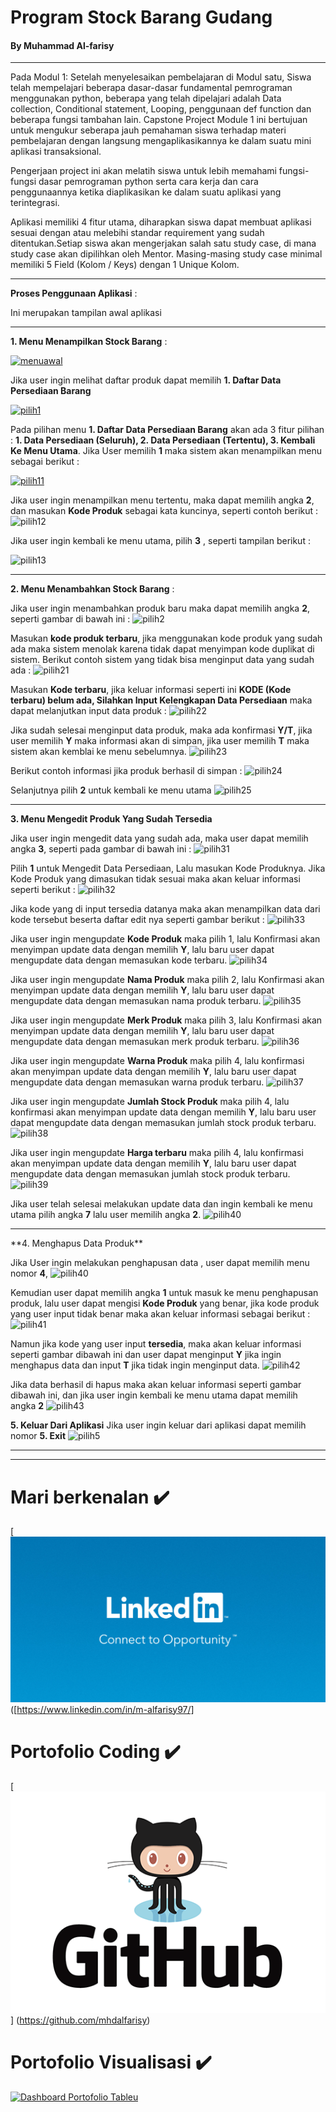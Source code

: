 
# Program Stock Barang Gudang

#### By Muhammad Al-farisy
<hr>

Pada Modul 1: Setelah menyelesaikan pembelajaran di Modul satu, Siswa telah mempelajari beberapa dasar-dasar fundamental pemrograman menggunakan python, beberapa yang telah dipelajari adalah Data collection, Conditional statement, Looping, penggunaan def function dan beberapa fungsi tambahan lain. Capstone Project Module 1 ini bertujuan untuk mengukur seberapa jauh pemahaman siswa terhadap materi pembelajaran dengan langsung mengaplikasikannya ke dalam suatu mini aplikasi transaksional.

Pengerjaan project ini akan melatih siswa untuk lebih memahami fungsi-fungsi dasar pemrograman python serta cara kerja dan cara penggunaannya ketika diaplikasikan ke dalam suatu aplikasi yang terintegrasi.

Aplikasi memiliki 4 fitur utama, diharapkan siswa dapat membuat aplikasi sesuai dengan atau melebihi standar requirement yang sudah ditentukan.Setiap siswa akan mengerjakan salah satu study case, di mana study case akan dipilihkan oleh Mentor. Masing-masing study case minimal memiliki 5 Field (Kolom / Keys) dengan 1 Unique Kolom.

<hr>

**Proses Penggunaan Aplikasi** :


Ini merupakan tampilan awal aplikasi

<hr>

**1. Menu Menampilkan Stock Barang** :

[![menuawal](https://github.com/mhdalfarisy/Capstone-Project-Modul-1---Program-Stock-Barang-Gudang-/blob/main/image/Menu%20awal.JPG)](h[https://github.com/mhdalfarisy/Capstone-Project-Modul-1---Program-Stock-Barang-Gudang-/blob/main/image/Menu%20awal.JPG])



Jika user ingin melihat daftar produk dapat memilih **1. Daftar Data Persediaan Barang**

[![pilih1](https://github.com/mhdalfarisy/Capstone-Project-Modul-1---Program-Stock-Barang-Gudang-/blob/main/image/pilih%201.JPG)](h[https://github.com/mhdalfarisy/Capstone-Project-Modul-1---Program-Stock-Barang-Gudang-/blob/main/image/pilih%201.JPG])


Pada pilihan menu **1. Daftar Data Persediaan Barang** akan ada 3 fitur pilihan : **1. Data Persediaan (Seluruh), 2. Data Persediaan (Tertentu), 3. Kembali Ke Menu Utama**.
Jika User memilih **1** maka sistem akan menampilkan menu sebagai berikut :

[![pilih11](https://github.com/mhdalfarisy/Capstone-Project-Modul-1---Program-Stock-Barang-Gudang-/blob/main/image/pilih%201%20-%20menampilkan%20seluruh%20produk.JPG)](h[[https://github.com/mhdalfarisy/Capstone-Project-Modul-1---Program-Stock-Barang-Gudang-/blob/main/image/pilih%201.JPG](https://github.com/mhdalfarisy/Capstone-Project-Modul-1---Program-Stock-Barang-Gudang-/blob/main/image/pilih%201%20-%20menampilkan%20seluruh%20produk.JPG)])

Jika user ingin menampilkan menu tertentu, maka dapat memilih angka **2**, dan masukan **Kode Produk** sebagai kata kuncinya, seperti contoh berikut :
![pilih12](https://github.com/mhdalfarisy/Capstone-Project-Modul-1---Program-Stock-Barang-Gudang-/blob/main/image/pilih%201%20-%20menampilkan%20produk%20tertentu.JPG)

Jika user ingin kembali ke menu utama, pilih **3** , seperti tampilan berikut :

![pilih13](https://github.com/mhdalfarisy/Capstone-Project-Modul-1---Program-Stock-Barang-Gudang-/blob/main/image/pilih%201%20-%20kembali%20ke%20menu%20utama.JPG)

<hr>

**2. Menu Menambahkan Stock Barang** :

Jika user ingin menambahkan produk baru maka dapat memilih angka **2**, seperti gambar di bawah ini  :
![pilih2](https://github.com/mhdalfarisy/Capstone-Project-Modul-1---Program-Stock-Barang-Gudang-/blob/main/image/pilih%202.JPG)

Masukan **kode produk terbaru**, jika menggunakan kode produk yang sudah ada maka sistem menolak karena tidak dapat menyimpan kode duplikat di sistem. Berikut contoh sistem yang tidak bisa menginput data yang sudah ada : 
![pilih21](https://github.com/mhdalfarisy/Capstone-Project-Modul-1---Program-Stock-Barang-Gudang-/blob/main/image/pilih%202%20-%20membuat%20persediaan%20baru%20(sudah%20ada%20kode%20nya).JPG)

Masukan **Kode terbaru**, jika keluar informasi seperti ini **KODE (Kode terbaru) belum ada, Silahkan Input Kelengkapan Data Persediaan** maka dapat melanjutkan input data produk :
![pilih22](https://github.com/mhdalfarisy/Capstone-Project-Modul-1---Program-Stock-Barang-Gudang-/blob/main/image/pilih%202%20-%20membuat%20persediaan%20baru%20(kode%20tidak%20ada).JPG)

Jika sudah selesai menginput data produk, maka ada konfirmasi **Y/T**, jika user memilih **Y** maka informasi akan di simpan, jika user memilih **T** maka sistem akan kemblai ke menu sebelumnya.
![pilih23](https://github.com/mhdalfarisy/Capstone-Project-Modul-1---Program-Stock-Barang-Gudang-/blob/main/image/pilih%202%20-%20membuat%20persediaan%20baru%20(sudah%20ada%20kode%20nya)%20lanjut%20menyimpan%20kode.JPG)

Berikut contoh informasi jika produk berhasil di simpan :
![pilih24](https://github.com/mhdalfarisy/Capstone-Project-Modul-1---Program-Stock-Barang-Gudang-/blob/main/image/pilih%202%20-%20membuat%20persediaan%20baru%20(sudah%20ada%20kode%20nya)%20lanjut%20menyimpan%20kode%2C%20berhasil.JPG)

Selanjutnya pilih **2** untuk kembali ke menu utama
![pilih25](https://github.com/mhdalfarisy/Capstone-Project-Modul-1---Program-Stock-Barang-Gudang-/blob/main/image/kembali%20ke%20menu%20utama.JPG)

<hr>

**3. Menu Mengedit Produk Yang Sudah Tersedia**

Jika user ingin mengedit data yang sudah ada, maka user dapat memilih angka **3**, seperti pada gambar di bawah ini :
![pilih31](https://github.com/mhdalfarisy/Capstone-Project-Modul-1---Program-Stock-Barang-Gudang-/blob/main/image/pilih%201%20untuk%20mengedit%20persediaan.JPG)

Pilih **1** untuk Mengedit Data Persediaan, Lalu masukan Kode Produknya. Jika Kode Produk yang dimasukan tidak sesuai maka akan keluar informasi seperti berikut :
![pilih32](https://github.com/mhdalfarisy/Capstone-Project-Modul-1---Program-Stock-Barang-Gudang-/blob/main/image/kode%20yang%20di%20cari%20tidak%20ada.JPG)

Jika kode yang di input tersedia datanya maka akan menampilkan data dari kode tersebut beserta daftar edit nya seperti gambar berikut :
![pilih33](https://github.com/mhdalfarisy/Capstone-Project-Modul-1---Program-Stock-Barang-Gudang-/blob/main/image/kode%20yang%20di%20cari%20ada.JPG)

Jika user ingin mengupdate **Kode Produk** maka pilih 1, lalu Konfirmasi akan menyimpan update data dengan memilih **Y**, lalu baru user dapat mengupdate data dengan memasukan kode terbaru.
![pilih34](https://github.com/mhdalfarisy/Capstone-Project-Modul-1---Program-Stock-Barang-Gudang-/blob/main/image/update%20harga%20produk.JPG)

Jika user ingin mengupdate **Nama Produk** maka pilih 2, lalu Konfirmasi akan menyimpan update data dengan memilih **Y**, lalu baru user dapat mengupdate data dengan memasukan nama produk terbaru.
![pilih35](https://github.com/mhdalfarisy/Capstone-Project-Modul-1---Program-Stock-Barang-Gudang-/blob/main/image/update%20nama%20produk.JPG)

Jika user ingin mengupdate **Merk Produk** maka pilih 3, lalu Konfirmasi akan menyimpan update data dengan memilih **Y**, lalu baru user dapat mengupdate data dengan memasukan merk produk terbaru.
![pilih36](https://github.com/mhdalfarisy/Capstone-Project-Modul-1---Program-Stock-Barang-Gudang-/blob/main/image/update%20merk%20produk.JPG)

Jika user ingin mengupdate **Warna Produk** maka pilih 4, lalu konfirmasi akan menyimpan update data dengan memilih **Y**, lalu baru user dapat mengupdate data dengan memasukan warna produk terbaru.
![pilih37](https://github.com/mhdalfarisy/Capstone-Project-Modul-1---Program-Stock-Barang-Gudang-/blob/main/image/update%20warna%20produk.JPG)

Jika user ingin mengupdate **Jumlah Stock Produk** maka pilih 4, lalu konfirmasi akan menyimpan update data dengan memilih **Y**, lalu baru user dapat mengupdate data dengan memasukan jumlah stock produk terbaru.
![pilih38](https://github.com/mhdalfarisy/Capstone-Project-Modul-1---Program-Stock-Barang-Gudang-/blob/main/image/update%20jumlah%20produk.JPG)

Jika user ingin mengupdate **Harga terbaru** maka pilih 4, lalu konfirmasi akan menyimpan update data dengan memilih **Y**, lalu baru user dapat mengupdate data dengan memasukan jumlah stock produk terbaru. 
![pilih39](https://github.com/mhdalfarisy/Capstone-Project-Modul-1---Program-Stock-Barang-Gudang-/blob/main/image/update%20harga%20produk.JPG)

Jika user telah selesai melakukan update data dan ingin kembali ke menu utama pilih angka **7** lalu user memilih angka **2**.
![pilih40](https://github.com/mhdalfarisy/Capstone-Project-Modul-1---Program-Stock-Barang-Gudang-/blob/main/image/keluar%20dari%20menu%203.JPG)

<hr>
**4. Menghapus Data Produk**

Jika User ingin melakukan penghapusan data , user dapat memilih menu nomor **4**, 
![pilih40](https://github.com/mhdalfarisy/Capstone-Project-Modul-1---Program-Stock-Barang-Gudang-/blob/main/image/menu%204.JPG)

Kemudian user dapat memilih angka **1** untuk masuk ke menu penghapusan produk, lalu user dapat mengisi **Kode Produk** yang benar, jika kode produk yang user input  tidak benar maka akan keluar informasi sebagai berikut :
![pilih41](https://github.com/mhdalfarisy/Capstone-Project-Modul-1---Program-Stock-Barang-Gudang-/blob/main/image/tidak%20ada%20data%20nya.JPG)

Namun jika kode yang user input **tersedia**, maka akan keluar informasi seperti gambar dibawah ini dan user dapat menginput **Y** jika ingin menghapus data dan input **T** jika tidak ingin menginput data.
![pilih42](https://github.com/mhdalfarisy/Capstone-Project-Modul-1---Program-Stock-Barang-Gudang-/blob/main/image/kode%20ada%20lalu%20yes.JPG)

Jika data berhasil di hapus maka akan keluar informasi seperti gambar dibawah ini, dan jika user ingin kembali ke menu utama dapat memilih angka **2**
![pilih43](https://github.com/mhdalfarisy/Capstone-Project-Modul-1---Program-Stock-Barang-Gudang-/blob/main/image/berhasil%20hapus%20data.JPG)

**5. Keluar Dari Aplikasi**
Jika user ingin keluar dari aplikasi dapat memilih nomor **5. Exit**
![pilih5](https://github.com/mhdalfarisy/Capstone-Project-Modul-1---Program-Stock-Barang-Gudang-/blob/main/image/end.JPG)


<hr>

<hr>

# Mari berkenalan :heavy_check_mark:
[![LinkedIn](https://github.com/mhdalfarisy/CRUD-Program-Stock-Barang-Gudang/blob/main/image/Linkedin.jpg)
([https://www.linkedin.com/in/m-alfarisy97/]


# Portofolio Coding :heavy_check_mark:
[![Github](https://github.com/mhdalfarisy/CRUD-Program-Stock-Barang-Gudang/blob/main/image/github-logo-tile.png)]
(https://github.com/mhdalfarisy)


# Portofolio Visualisasi :heavy_check_mark:
[![Dashboard Portofolio Tableu](https://github.com/mhdalfarisy/Capstone-Project-Modul-1---Program-Stock-Barang-Gudang-/blob/main/image/Tableau-Server-1.jpg)](https://public.tableau.com/app/profile/muhammad.al.farisy6147)
